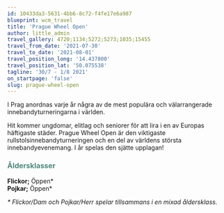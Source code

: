 ```yaml
---
id: 10433da3-5631-4bb6-8c72-f4fe17e6a987
blueprint: wcm_travel
title: 'Prague Wheel Open'
author: little_admin
travel_gallery: 4720;1134;5272;5273;1035;15455
travel_from_date: '2021-07-30'
travel_to_date: '2021-08-01'
travel_position_long: '14.437800'
travel_position_lat: '50.075538'
tagline: '30/7 - 1/8 2021'
on_startpage: 'false'
slug: prague-wheel-open
---
```

<p>I Prag anordnas varje år några av de mest populära och välarrangerade innebandyturneringarna i världen.</p>
<p>Hit kommer ungdomar, elitlag och seniorer för att lira i en av Europas häftigaste städer. Prague Wheel Open är den viktigaste rullstolsinnebandyturneringen och en del av världens största innebandyevenemang. I år spelas den sjätte upplagan!</p>
<h3><span style="color: #4a8a7b;">Åldersklasser</span></h3>
<p><strong>Flickor;</strong> Öppen*<br />
<strong>Pojkar;</strong> Öppen*</p>
<p><em>* Flickor/Dam och Pojkar/Herr spelar tillsammans i en mixad åldersklass.</em></p>
